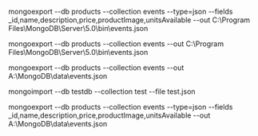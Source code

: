 mongoexport --db products --collection events --type=json --fields _id,name,description,price,productImage,unitsAvailable --out C:\Program Files\MongoDB\Server\5.0\bin\events.json

mongoexport --db products --collection events --out C:\Program Files\MongoDB\Server\5.0\bin\events.json

mongoexport --db products --collection events --out A:\MongoDB\data\events.json

mongoimport --db testdb --collection test --file test.json


mongoexport --db products --collection events --type=json --fields _id,name,description,price,productImage,unitsAvailable --out A:\MongoDB\data\events.json
